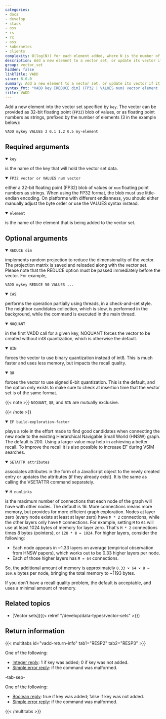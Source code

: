 ```yaml
---
categories:
- docs
- develop
- stack
- oss
- rs
- rc
- oss
- kubernetes
- clients
complexity: O(log(N)) for each element added, where N is the number of elements in the vector set.
description: Add a new element to a vector set, or update its vector if it already exists.
group: vector_set
hidden: false
linkTitle: VADD
since: 8.0.0
summary: Add a new element to a vector set, or update its vector if it already exists.
syntax_fmt: "VADD key [REDUCE dim] (FP32 | VALUES num) vector element [CAS] [NOQUANT | Q8 | BIN]\n  [EF build-exploration-factor] [SETATTR attributes] [M numlinks]"
title: VADD
---
```


Add a new element into the vector set specified by `key`. The vector can be provided as 32-bit floating point (`FP32`) blob of values, or as floating point numbers as strings, prefixed by the number of elements (3 in the example below):

```
VADD mykey VALUES 3 0.1 1.2 0.5 my-element
```

## Required arguments

<details open>
<summary><code>key</code></summary>

is the name of the key that will hold the vector set data.
</details>

<details open>
<summary><code>FP32 vector or VALUES num vector</code></summary>

either a 32-bit floating point (FP32) blob of values or `num` floating point numbers as strings. When using the FP32 format, the blob must use little-endian encoding. On platforms with different endianness, you should either manually adjust the byte order or use the VALUES syntax instead.
</details>

<details open>
<summary><code>element</code></summary>

is the name of the element that is being added to the vector set.
</details>

## Optional arguments

<details open>
<summary><code>REDUCE dim</code></summary>

implements random projection to reduce the dimensionality of the vector. The projection matrix is saved and reloaded along with the vector set. Please note that the REDUCE option must be passed immediately before the vector. For example,

```
VADD mykey REDUCE 50 VALUES ...
```
</details>

<details open>
<summary><code>CAS</code></summary>

performs the operation partially using threads, in a check-and-set style. The neighbor candidates collection, which is slow, is performed in the background, while the command is executed in the main thread.
</details>

<details open>
<summary><code>NOQUANT</code></summary>

in the first VADD call for a given key, NOQUANT forces the vector to be created without int8 quantization, which is otherwise the default.
</details>

<details open>
<summary><code>BIN</code></summary>

forces the vector to use binary quantization instead of int8. This is much faster and uses less memory, but impacts the recall quality.
</details>

<details open>
<summary><code>Q8</code></summary>

forces the vector to use signed 8-bit quantization. This is the default, and the option only exists to make sure to check at insertion time that the vector set is of the same format.
</details>

{{< note >}}
`NOQUANT`, `Q8`, and `BIN` are mutually exclusive.

{{< /note >}}

<details open>
<summary><code>EF build-exploration-factor</code></summary>

plays a role in the effort made to find good candidates when connecting the new node to the existing Hierarchical Navigable Small World (HNSW) graph. The default is 200. Using a larger value may help in achieving a better recall. To improve the recall it is also possible to increase EF during VSIM searches.
</details>

<details open>
<summary><code>SETATTR attributes</code></summary>

associates attributes in the form of a JavaScript object to the newly created entry or updates the attributes (if they already exist).
It is the same as calling the VSETATTR command separately.
</details>

<details open>
<summary><code>M numlinks</code></summary>

is the maximum number of connections that each node of the graph will have with other nodes. The default is 16. More connections means more memory, but provides for more efficient graph exploration. Nodes at layer zero (every node exists at least at layer zero) have `M * 2` connections, while the other layers only have `M` connections. For example, setting `M` to `64` will use at least 1024 bytes of memory for layer zero. That's `M * 2` connections times 8 bytes (pointers), or `128 * 8 = 1024`. For higher layers, consider the following:

- Each node appears in ~1.33 layers on average (empirical observation from HNSW papers), which works out to be 0.33 higher layers per node.
- Each of those higher layers has `M = 64` connections.

So, the additional amount of memory is approximately `0.33 × 64 × 8 ≈ 169.6` bytes per node, bringing the total memory to ~1193 bytes.

If you don't have a recall quality problem, the default is acceptable, and uses a minimal amount of memory.
</details>

## Related topics

- [Vector sets]({{< relref "/develop/data-types/vector-sets" >}})

## Return information

{{< multitabs id="vadd-return-info" 
    tab1="RESP2" 
    tab2="RESP3" >}}

One of the following:
* [Integer reply](../../develop/reference/protocol-spec#integers): 1 if key was added; 0 if key was not added.
* [Simple error reply](../../develop/reference/protocol-spec#simple-errors): if the command was malformed.

-tab-sep-

One of the following:
* [Boolean reply](../../develop/reference/protocol-spec#booleans): true if key was added; false if key was not added.
* [Simple error reply](../../develop/reference/protocol-spec#simple-errors): if the command was malformed.

{{< /multitabs >}}

